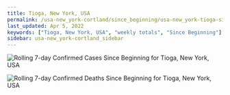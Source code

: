 ```yaml
---
title: Tioga, New York, USA
permalink: /usa-new_york-cortland/since_beginning/usa-new_york-tioga-since_beginning.html
last_updated: Apr 5, 2022
keywords: ["Tioga, New York, USA", "weekly totals", "Since Beginning"]
sidebar: usa-new_york-cortland_sidebar
---
```


![Rolling 7-day Confirmed Cases Since Beginning for Tioga, New York, USA](/covid_tracker/images/graphs/usa-new_york-tioga-rolling_7_days_confirmed-since_beginning_graph.png)

![Rolling 7-day Confirmed Deaths Since Beginning for Tioga, New York, USA](/covid_tracker/images/graphs/usa-new_york-tioga-rolling_7_days_deaths-since_beginning_graph.png)
